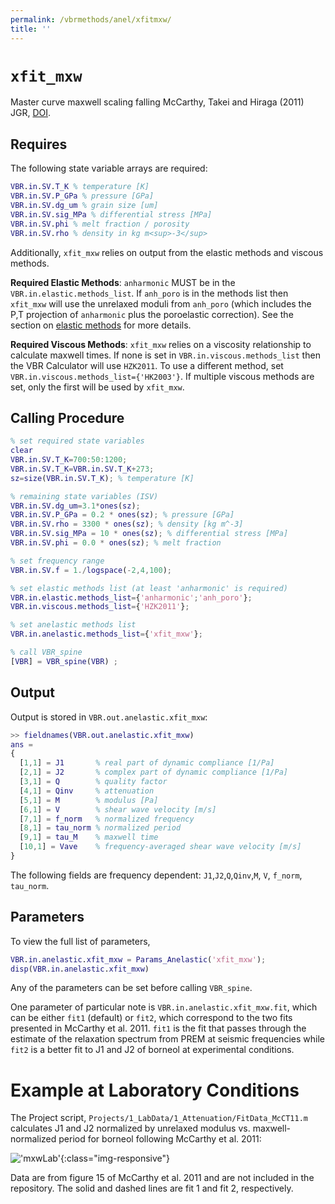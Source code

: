 ```yaml
---
permalink: /vbrmethods/anel/xfitmxw/
title: ''
---
```


# `xfit_mxw`

Master curve maxwell scaling falling McCarthy, Takei and Hiraga (2011) JGR, [DOI](http://dx.doi.org/10.1029/2011JB008384).

## Requires

The following state variable arrays are required:

```matlab
VBR.in.SV.T_K % temperature [K]
VBR.in.SV.P_GPa % pressure [GPa]
VBR.in.SV.dg_um % grain size [um]
VBR.in.SV.sig_MPa % differential stress [MPa]
VBR.in.SV.phi % melt fraction / porosity
VBR.in.SV.rho % density in kg m<sup>-3</sup>
```
Additionally, `xfit_mxw` relies on output from the elastic methods and viscous methods.

**Required Elastic Methods**: `anharmonic` MUST be in the `VBR.in.elastic.methods_list`. If `anh_poro` is in the methods list then `xfit_mxw` will use the unrelaxed moduli from `anh_poro` (which includes the P,T projection of `anharmonic` plus the poroelastic correction). See the section on [elastic methods](/vbr/vbrmethods/elastic/) for more details.

**Required Viscous Methods**: `xfit_mxw` relies on a viscosity relationship to calculate maxwell times. If none is set in `VBR.in.viscous.methods_list` then the VBR Calculator will use `HZK2011`. To use a different method, set `VBR.in.viscous.methods_list={'HK2003'}`. If multiple viscous methods are set, only the first will be used by `xfit_mxw`.

## Calling Procedure

```matlab
% set required state variables
clear
VBR.in.SV.T_K=700:50:1200;
VBR.in.SV.T_K=VBR.in.SV.T_K+273;
sz=size(VBR.in.SV.T_K); % temperature [K]

% remaining state variables (ISV)
VBR.in.SV.dg_um=3.1*ones(sz);
VBR.in.SV.P_GPa = 0.2 * ones(sz); % pressure [GPa]
VBR.in.SV.rho = 3300 * ones(sz); % density [kg m^-3]
VBR.in.SV.sig_MPa = 10 * ones(sz); % differential stress [MPa]
VBR.in.SV.phi = 0.0 * ones(sz); % melt fraction

% set frequency range
VBR.in.SV.f = 1./logspace(-2,4,100);

% set elastic methods list (at least 'anharmonic' is required)
VBR.in.elastic.methods_list={'anharmonic';'anh_poro'};
VBR.in.viscous.methods_list={'HZK2011'};

% set anelastic methods list
VBR.in.anelastic.methods_list={'xfit_mxw'};

% call VBR_spine
[VBR] = VBR_spine(VBR) ;
```

## Output  

Output is stored in `VBR.out.anelastic.xfit_mxw`:

```matlab
>> fieldnames(VBR.out.anelastic.xfit_mxw)
ans =
{
  [1,1] = J1       % real part of dynamic compliance [1/Pa]
  [2,1] = J2       % complex part of dynamic compliance [1/Pa]
  [3,1] = Q        % quality factor
  [4,1] = Qinv     % attenuation
  [5,1] = M        % modulus [Pa]
  [6,1] = V        % shear wave velocity [m/s]
  [7,1] = f_norm   % normalized frequency
  [8,1] = tau_norm % normalized period
  [9,1] = tau_M    % maxwell time
  [10,1] = Vave    % frequency-averaged shear wave velocity [m/s]
}

```

The following fields are frequency dependent: `J1`,`J2`,`Q`,`Qinv`,`M`, `V`, `f_norm`, `tau_norm`.

## Parameters

To view the full list of parameters,
```matlab
VBR.in.anelastic.xfit_mxw = Params_Anelastic('xfit_mxw');
disp(VBR.in.anelastic.xfit_mxw)
```

Any of the parameters can be set before calling `VBR_spine`.

One parameter of particular note is `VBR.in.anelastic.xfit_mxw.fit`, which can be either `fit1` (default) or `fit2`, which correspond to the two fits presented in McCarthy et al. 2011. `fit1` is the fit that passes through the estimate of the relaxation spectrum from PREM at seismic frequencies while `fit2` is a better fit to J1 and J2 of borneol at experimental conditions. 

# Example at Laboratory Conditions

The Project script, `Projects/1_LabData/1_Attenuation/FitData_McCT11.m` calculates J1 and J2 normalized by unrelaxed modulus vs. maxwell-normalized period for borneol following McCarthy et al. 2011:

!['mxwLab'](/vbr/assets/images/xfitmxwJ1J2.png){:class="img-responsive"}

Data are from figure 15 of McCarthy et al. 2011 and are not included in the repository. The solid and dashed lines are fit 1 and fit 2, respectively.
